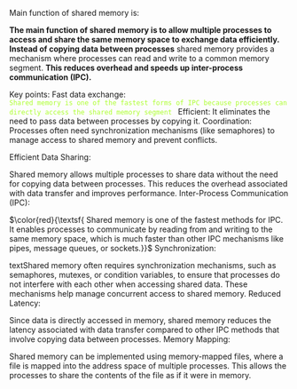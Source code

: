 Main function of shared memory is:

****The main function of shared memory is to allow multiple processes to access and share the same memory space to exchange data efficiently.
Instead of copying data between processes****
shared memory provides a mechanism where processes can read and write to a common memory segment. **This reduces overhead and speeds up inter-process communication (IPC).**

Key points:
Fast data exchange: <code style =" color:greenyellow"> Shared memory is one of the fastest forms of IPC because processes can directly access the shared memory segment </code>
Efficient: It eliminates the need to pass data between processes by copying it.
Coordination: Processes often need synchronization mechanisms (like semaphores) to manage access to shared memory and prevent conflicts.

Efficient Data Sharing:

Shared memory allows multiple processes to share data without the need for copying data between processes. This reduces the overhead associated with data transfer and improves performance.
Inter-Process Communication (IPC):

$\color{red}{\textsf{ Shared memory is one of the fastest methods for IPC. It enables processes to communicate by reading from and writing to the same memory space, which is much faster than other IPC mechanisms like pipes, message queues, or sockets.}}$
Synchronization:

textShared memory often requires synchronization mechanisms, such as semaphores, mutexes, or condition variables, to ensure that processes do not interfere with each other when accessing shared data. These mechanisms help manage concurrent access to shared memory. 
Reduced Latency:

Since data is directly accessed in memory, shared memory reduces the latency associated with data transfer compared to other IPC methods that involve copying data between processes.
Memory Mapping:

Shared memory can be implemented using memory-mapped files, where a file is mapped into the address space of multiple processes. This allows the processes to share the contents of the file as if it were in memory.


